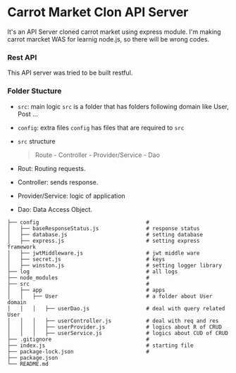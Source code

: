 # Carrot Market Clon API Server

It's an API Server cloned carrot market using express module.
I'm making carrot marcket WAS for learnig node.js, so there will be wrong codes.

### Rest API

This API server was tried to be built restful.

### Folder Stucture

-   `src`: main logic
    `src` is a folder that has folders following domain like User, Post ...
-   `config`: extra files
    `config` has files that are required to `src`
-   `src` structure

    > Route - Controller - Provider/Service - Dao

-   Rout: Routing requests.
-   Controller: sends response.
-   Provider/Service: logic of application
-   Dao: Data Access Object.

```
├── config                                  #
│   ├── baseResponseStatus.js               # response status
│   ├── database.js                         # setting database
│   ├── express.js                          # setting express framework
│   ├── jwtMiddleware.js                    # jwt middle ware
│   ├── secret.js                           # keys
│   ├── winston.js                          # setting logger library
├── log                                     # all logs
├── node_modules                            #
├── src                                     #
│   ├── app                                 # apps
│   │   ├── User                            # a folder about User domain
│   │   │   ├── userDao.js                  # deal with query related User
│ 	│   │   ├── userController.js           # deal with req and res
│ 	│   │   ├── userProvider.js             # logics about R of CRUD
│ 	│   │   ├── userService.js              # logics about CUD of CRUD
├── .gitignore                              #
├── index.js                                # starting file
├── package-lock.json                       #
├── package.json
└── README.md
```
